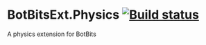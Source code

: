 # BotBitsExt.Physics [![Build status](https://ci.appveyor.com/api/projects/status/yv6kpnqk8hfnxkn2?svg=true)](https://ci.appveyor.com/project/Tunous/botbitsext-physics)

A physics extension for BotBits
